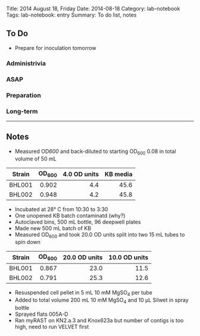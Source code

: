 Title: 2014 August 18, Friday
Date: 2014-08-18
Category: lab-notebook
Tags: lab-notebook: entry
Summary: To do list, notes

## To Do ##

- Prepare for inoculation tomorrow

### Administrivia ###

### ASAP ###

### Preparation ###

### Long-term ###


***

## Notes ##

- Measured OD<em>600</em> and back-diluted to starting OD<sub>600</sub> 0.08 in total volume of 50 mL

Strain |OD<sub>600</sub> |4.0 OD units |KB media
-------|----------------:|------------:|--------:
BHL001 |            0.902|          4.4|     45.6
BHL002 |            0.948|          4.2|     45.8

- Incubated at 28&deg; C from 10:30 to 3:30
- One unopened KB batch contaminatd (why?)
- Autoclaved bins, 500 mL bottle, 96 deepwell plates
- Made new 500 mL batch of KB
- Measured OD<sub>600</sub> and took 20.0 OD units split into two 15 mL tubes to spin down

Strain |OD<sub>600</sub> |20.0 OD units |10.0 OD units
-------|----------------:|-------------:|-------------:
BHL001 |            0.867|          23.0|          11.5
BHL002 |            0.791|          25.3|          12.6

- Resuspended cell pellet in 5 mL 10 mM MgSO<sub>4</sub> per tube
- Added to total volume 200 mL 10 mM MgSO<sub>4</sub> and 10 &micro;L Silwet in spray bottle
- Sprayed flats 005A-D
- Ran myRAST on KN2.a.3 and Knox623a but number of contigs is too high, need to run VELVET first
